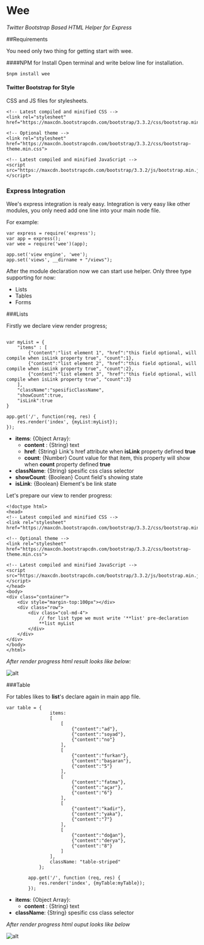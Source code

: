 # Wee
*Twitter Bootstrap Based HTML Helper for Express*

##Requirements

You need only two thing for getting start with wee.

####NPM for Install
Open terminal and write below line for installation.
```
$npm install wee
```

#### Twitter Bootstrap for Style

CSS and JS files for stylesheets.
```
<!-- Latest compiled and minified CSS -->
<link rel="stylesheet" href="https://maxcdn.bootstrapcdn.com/bootstrap/3.3.2/css/bootstrap.min.css">

<!-- Optional theme -->
<link rel="stylesheet" href="https://maxcdn.bootstrapcdn.com/bootstrap/3.3.2/css/bootstrap-theme.min.css">

<!-- Latest compiled and minified JavaScript -->
<script src="https://maxcdn.bootstrapcdn.com/bootstrap/3.3.2/js/bootstrap.min.js"></script>
```

### Express Integration

Wee's express integration is realy easy. Integration is very easy like other modules, you only need add one line into your main node file.

For example:
```
var express = require('express');
var app = express();
var wee = require('wee')(app);

app.set('view engine', 'wee');
app.set('views', __dirname + "/views");
```

After the module declaration now we can start use helper.
Only three type supporting for now:
* Lists
* Tables
* Forms

###Lists

Firstly we declare view render progress;

```

var myList = {
    "items" : [
        {"content":"list element 1", "href":"this field optional, will compile when isLink property true", "count":1},
        {"content":"list element 2", "href":"this field optional, will compile when isLink property true", "count":2},
        {"content":"list element 3", "href":"this field optional, will compile when isLink property true", "count":3}
    ],
    "className":"spesificClassName",
    "showCount":true,
    "isLink":true
}

app.get('/', function(req, res) {
    res.render('index', {myList:myList});
});
```

* **items**: {Object Array}:
    * **content** : {String} text 
    * **href**: {String} Link's href attribute when **isLink** property defined **true**
    * **count**: {Number} Count value for that item, this property will show when **count** property defined **true**
* **className**: {String} spesific css class selector
* **showCount**: {Boolean} Count field's showing state
* **isLink**: {Boolean} Element's be link state

Let's prepare our view to render progress:

```
<!doctype html>
<head>
<!-- Latest compiled and minified CSS -->
<link rel="stylesheet" href="https://maxcdn.bootstrapcdn.com/bootstrap/3.3.2/css/bootstrap.min.css">

<!-- Optional theme -->
<link rel="stylesheet" href="https://maxcdn.bootstrapcdn.com/bootstrap/3.3.2/css/bootstrap-theme.min.css">

<!-- Latest compiled and minified JavaScript -->
<script src="https://maxcdn.bootstrapcdn.com/bootstrap/3.3.2/js/bootstrap.min.js"></script>
</head>
<body>
<div class="container">
	<div style="margin-top:100px"></div>
	<div class="row">
		<div class="col-md-4">
		    // for list type we must write '**list' pre-declaration
			**list myList
		</div>
	</div>
</div>
</body>
</html>
```
*After render progress html result looks like below:*

![alt](http://s22.postimg.org/mc2f142ox/Screenshot_2015_01_22_13_23_44.png)

###Table

For tables likes to **list**'s declare again in main app file.

```
var table = {
                items:
                [
                    [
                        {"content":"ad"},
                        {"content":"soyad"},
                        {"content":"no"}
                    ],
                    [
                        {"content":"furkan"},
                        {"content":"başaran"},
                        {"content":"5"}
                    ],
                    [
                        {"content":"fatma"},
                        {"content":"açar"},
                        {"content":"6"}
                    ],
                    [
                        {"content":"kadir"},
                        {"content":"yaka"},
                        {"content":"7"}
                    ],
                    [
                        {"content":"doğan"},
                        {"content":"derya"},
                        {"content":"8"}
                    ]
                ],
                className: "table-striped"
            };
        
        app.get('/', function (req, res) {
        	res.render('index', {myTable:myTable});
        });
```

* **items**: {Object Array}:
    * **content** : {String} text 
* **className**: {String} spesific css class selector

*After render progress html ouput looks like below*

![alt](http://s15.postimg.org/k0pvsvz6j/Screenshot_2015_01_22_13_46_14.png)

